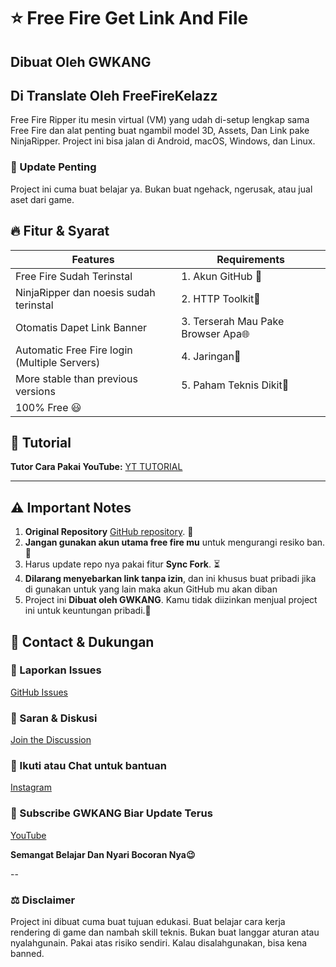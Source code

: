 # ⭐ Free Fire Get Link And File

## Dibuat Oleh GWKANG
## Di Translate Oleh FreeFireKelazz

Free Fire Ripper itu mesin virtual (VM) yang udah di-setup lengkap sama Free Fire dan alat penting buat ngambil model 3D, Assets, Dan Link pake NinjaRipper. Project ini bisa jalan di Android, macOS, Windows, dan Linux.

### 📢 Update Penting

Project ini cuma buat belajar ya.
Bukan buat ngehack, ngerusak, atau jual aset dari game.


## 🔥 Fitur & Syarat

| **Features** | **Requirements** |
|-------------|----------------|
| Free Fire Sudah Terinstal | 1. Akun GitHub 🔑 |
| NinjaRipper dan noesis sudah terinstal | 2. HTTP Toolkit📧 |
| Otomatis Dapet Link Banner | 3. Terserah Mau Pake Browser Apa🌐 |
| Automatic Free Fire login (Multiple Servers) | 4. Jaringan🛜 |
| More stable than previous versions | 5. Paham Teknis Dikit🧠 |
| 100% Free 😃 |  |

## 🎥 Tutorial
**Tutor Cara Pakai YouTube:** [YT TUTORIAL](https://www.youtube.com/watch?v=FlCx9gY3lWg)

---

## ⚠️ Important Notes
1. **Original Repository** [GitHub repository](https://github.com/GWKANG-YT/FreeFireRipper). 📌
2. **Jangan gunakan akun utama free fire mu** untuk mengurangi resiko ban. 🚫
3. Harus update repo nya pakai fitur **Sync Fork**. ⏳
4. **Dilarang menyebarkan link tanpa izin**, dan ini khusus buat pribadi jika di gunakan untuk yang lain maka akun GitHub mu akan diban
5. Project ini **Dibuat oleh GWKANG**. Kamu tidak diizinkan menjual project ini untuk keuntungan pribadi.👿

## 📩 Contact & Dukungan

### 📌 Laporkan Issues
[GitHub Issues](https://github.com/GWKANG-YT/FreeFireRipper/issues)

### 💬 Saran & Diskusi
[Join the Discussion](https://github.com/GWKANG-YT/FreeFireRipper/discussions)

### 📱 Ikuti atau Chat untuk bantuan
[Instagram](https://www.instagram.com/inderx_kang)

### 🎥 Subscribe GWKANG Biar Update Terus
[YouTube](https://youtube.com/@GW_KANG)

**Semangat Belajar Dan Nyari Bocoran Nya😉**

--
### ⚖️ Disclaimer
Project ini dibuat cuma buat tujuan edukasi. Buat belajar cara kerja rendering di game dan nambah skill teknis. Bukan buat langgar aturan atau nyalahgunain. Pakai atas risiko sendiri. Kalau disalahgunakan, bisa kena banned.
